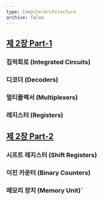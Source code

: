 ```yaml
---
type: ComputerArchitecture
archive: false
---
```

## [제 2장 Part-1](https://www.youtube.com/watch?v=aj74NlGUAk4&list=PLc8fQ-m7b1hCHTT7VH2oo0Ng7Et096dYc&index=4)

### 집적회로 (Integrated Circuits)

### 디코더 (Decoders)

### 멀티플렉서 (Multiplexers)

### 레지스터 (Registers)

## [제 2장 Part-2](https://www.youtube.com/watch?v=7VPjQMeiHg0&list=PLc8fQ-m7b1hCHTT7VH2oo0Ng7Et096dYc&index=5)

### 시프트 레지스터 (Shift Registers)

### 이진 카운터 (Binary Counters)

### 메모리 장치 (Memory Unit)`